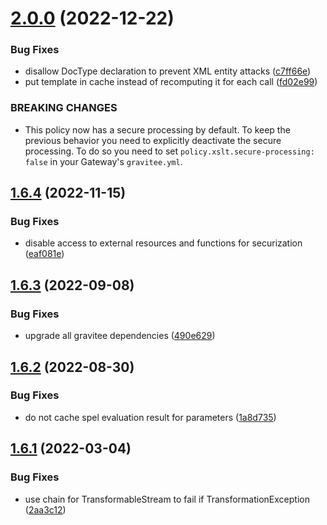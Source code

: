 # [2.0.0](https://github.com/gravitee-io/gravitee-policy-xslt/compare/1.6.4...2.0.0) (2022-12-22)


### Bug Fixes

* disallow DocType declaration to prevent XML entity attacks ([c7ff66e](https://github.com/gravitee-io/gravitee-policy-xslt/commit/c7ff66e06f7b651d8fd6f08d67f7355cd060e1a9))
* put template in cache instead of recomputing it for each call ([fd02e99](https://github.com/gravitee-io/gravitee-policy-xslt/commit/fd02e99212ec916b97ab6211f43ecf2312b1e2b7))


### BREAKING CHANGES

* This policy now has a secure processing by default.
To keep the previous behavior you need to explicitly deactivate the secure processing.
To do so you need to set `policy.xslt.secure-processing: false` in your Gateway's `gravitee.yml`.

## [1.6.4](https://github.com/gravitee-io/gravitee-policy-xslt/compare/1.6.3...1.6.4) (2022-11-15)


### Bug Fixes

* disable access to external resources and functions for securization ([eaf081e](https://github.com/gravitee-io/gravitee-policy-xslt/commit/eaf081e734c7128f852239dd7321b65bbfc976ac))

## [1.6.3](https://github.com/gravitee-io/gravitee-policy-xslt/compare/1.6.2...1.6.3) (2022-09-08)


### Bug Fixes

* upgrade all gravitee dependencies ([490e629](https://github.com/gravitee-io/gravitee-policy-xslt/commit/490e629f93beef3d658ed00843feead4ceb25da5))

## [1.6.2](https://github.com/gravitee-io/gravitee-policy-xslt/compare/1.6.1...1.6.2) (2022-08-30)


### Bug Fixes

* do not cache spel evaluation result for parameters ([1a8d735](https://github.com/gravitee-io/gravitee-policy-xslt/commit/1a8d7359e7ceb009d16c0ab96e0d542804175997))

## [1.6.1](https://github.com/gravitee-io/gravitee-policy-xslt/compare/1.6.0...1.6.1) (2022-03-04)


### Bug Fixes

* use chain for TransformableStream to fail if TransformationException ([2aa3c12](https://github.com/gravitee-io/gravitee-policy-xslt/commit/2aa3c12c457946fb7ecf923d600279313e933e2e))
